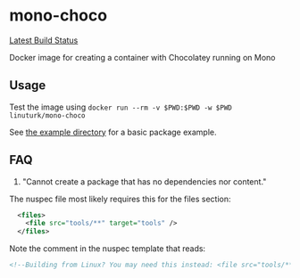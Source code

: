 # mono-choco

[Latest Build Status](https://hub.docker.com/r/linuturk/mono-choco/builds)

Docker image for creating a container with Chocolatey running on Mono

## Usage

Test the image using `docker run --rm -v $PWD:$PWD -w $PWD linuturk/mono-choco`

See [the example directory](./example/README.md) for a basic package example.

## FAQ

1. "Cannot create a package that has no dependencies nor content."

The nuspec file most likely requires this for the files section:
```xml
  <files>
    <file src="tools/**" target="tools" />
  </files>

```
Note the comment in the nuspec template that reads:

```xml
<!--Building from Linux? You may need this instead: <file src="tools/**" target="tools" />-->
```
